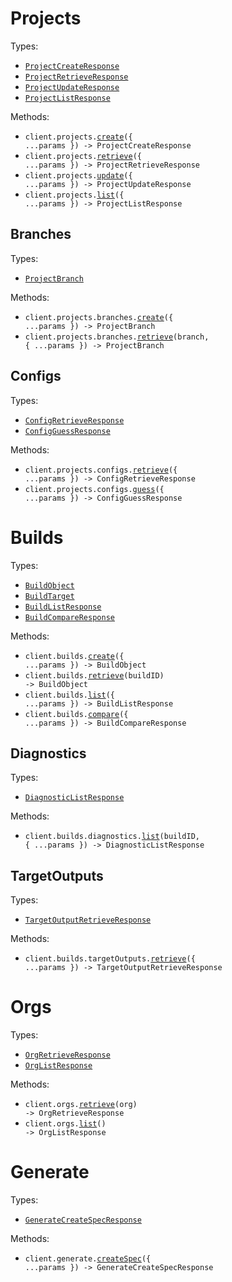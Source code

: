 # Projects

Types:

- <code><a href="./src/resources/projects/projects.ts">ProjectCreateResponse</a></code>
- <code><a href="./src/resources/projects/projects.ts">ProjectRetrieveResponse</a></code>
- <code><a href="./src/resources/projects/projects.ts">ProjectUpdateResponse</a></code>
- <code><a href="./src/resources/projects/projects.ts">ProjectListResponse</a></code>

Methods:

- <code title="post /v0/projects">client.projects.<a href="./src/resources/projects/projects.ts">create</a>({ ...params }) -> ProjectCreateResponse</code>
- <code title="get /v0/projects/{project}">client.projects.<a href="./src/resources/projects/projects.ts">retrieve</a>({ ...params }) -> ProjectRetrieveResponse</code>
- <code title="patch /v0/projects/{project}">client.projects.<a href="./src/resources/projects/projects.ts">update</a>({ ...params }) -> ProjectUpdateResponse</code>
- <code title="get /v0/projects">client.projects.<a href="./src/resources/projects/projects.ts">list</a>({ ...params }) -> ProjectListResponse</code>

## Branches

Types:

- <code><a href="./src/resources/projects/branches.ts">ProjectBranch</a></code>

Methods:

- <code title="post /v0/projects/{project}/branches">client.projects.branches.<a href="./src/resources/projects/branches.ts">create</a>({ ...params }) -> ProjectBranch</code>
- <code title="get /v0/projects/{project}/branches/{branch}">client.projects.branches.<a href="./src/resources/projects/branches.ts">retrieve</a>(branch, { ...params }) -> ProjectBranch</code>

## Configs

Types:

- <code><a href="./src/resources/projects/configs.ts">ConfigRetrieveResponse</a></code>
- <code><a href="./src/resources/projects/configs.ts">ConfigGuessResponse</a></code>

Methods:

- <code title="get /v0/projects/{project}/configs">client.projects.configs.<a href="./src/resources/projects/configs.ts">retrieve</a>({ ...params }) -> ConfigRetrieveResponse</code>
- <code title="post /v0/projects/{project}/configs/guess">client.projects.configs.<a href="./src/resources/projects/configs.ts">guess</a>({ ...params }) -> ConfigGuessResponse</code>

# Builds

Types:

- <code><a href="./src/resources/builds/builds.ts">BuildObject</a></code>
- <code><a href="./src/resources/builds/builds.ts">BuildTarget</a></code>
- <code><a href="./src/resources/builds/builds.ts">BuildListResponse</a></code>
- <code><a href="./src/resources/builds/builds.ts">BuildCompareResponse</a></code>

Methods:

- <code title="post /v0/builds">client.builds.<a href="./src/resources/builds/builds.ts">create</a>({ ...params }) -> BuildObject</code>
- <code title="get /v0/builds/{buildId}">client.builds.<a href="./src/resources/builds/builds.ts">retrieve</a>(buildID) -> BuildObject</code>
- <code title="get /v0/builds">client.builds.<a href="./src/resources/builds/builds.ts">list</a>({ ...params }) -> BuildListResponse</code>
- <code title="post /v0/builds/compare">client.builds.<a href="./src/resources/builds/builds.ts">compare</a>({ ...params }) -> BuildCompareResponse</code>

## Diagnostics

Types:

- <code><a href="./src/resources/builds/diagnostics.ts">DiagnosticListResponse</a></code>

Methods:

- <code title="get /v0/builds/{buildId}/diagnostics">client.builds.diagnostics.<a href="./src/resources/builds/diagnostics.ts">list</a>(buildID, { ...params }) -> DiagnosticListResponse</code>

## TargetOutputs

Types:

- <code><a href="./src/resources/builds/target-outputs.ts">TargetOutputRetrieveResponse</a></code>

Methods:

- <code title="get /v0/build_target_outputs">client.builds.targetOutputs.<a href="./src/resources/builds/target-outputs.ts">retrieve</a>({ ...params }) -> TargetOutputRetrieveResponse</code>

# Orgs

Types:

- <code><a href="./src/resources/orgs.ts">OrgRetrieveResponse</a></code>
- <code><a href="./src/resources/orgs.ts">OrgListResponse</a></code>

Methods:

- <code title="get /v0/orgs/{org}">client.orgs.<a href="./src/resources/orgs.ts">retrieve</a>(org) -> OrgRetrieveResponse</code>
- <code title="get /v0/orgs">client.orgs.<a href="./src/resources/orgs.ts">list</a>() -> OrgListResponse</code>

# Generate

Types:

- <code><a href="./src/resources/generate.ts">GenerateCreateSpecResponse</a></code>

Methods:

- <code title="post /v0/generate/spec">client.generate.<a href="./src/resources/generate.ts">createSpec</a>({ ...params }) -> GenerateCreateSpecResponse</code>

